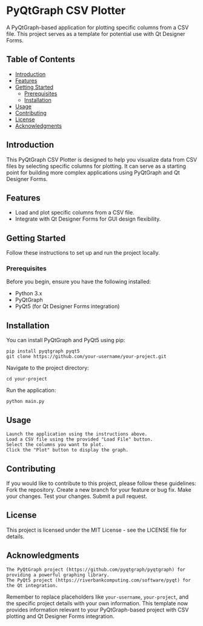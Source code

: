 # PyQtGraph CSV Plotter

A PyQtGraph-based application for plotting specific columns from a CSV file. This project serves as a template for potential use with Qt Designer Forms.

## Table of Contents
- [Introduction](#introduction)
- [Features](#features)
- [Getting Started](#getting-started)
  - [Prerequisites](#prerequisites)
  - [Installation](#installation)
- [Usage](#usage)
- [Contributing](#contributing)
- [License](#license)
- [Acknowledgments](#acknowledgments)

## Introduction

This PyQtGraph CSV Plotter is designed to help you visualize data from CSV files by selecting specific columns for plotting. It can serve as a starting point for building more complex applications using PyQtGraph and Qt Designer Forms.

## Features

- Load and plot specific columns from a CSV file.
- Integrate with Qt Designer Forms for GUI design flexibility.

## Getting Started

Follow these instructions to set up and run the project locally.

### Prerequisites

Before you begin, ensure you have the following installed:

- Python 3.x
- PyQtGraph
- PyQt5 (for Qt Designer Forms integration)


## Installation 
You can install PyQtGraph and PyQt5 using pip:

```
pip install pyqtgraph pyqt5
git clone https://github.com/your-username/your-project.git
```

Navigate to the project directory:
```
cd your-project
```
Run the application:
```
python main.py
```

## Usage
    Launch the application using the instructions above.
    Load a CSV file using the provided "Load File" button.
    Select the columns you want to plot.
    Click the "Plot" button to display the graph.


## Contributing
If you would like to contribute to this project, please follow these guidelines:
    Fork the repository.
    Create a new branch for your feature or bug fix.
    Make your changes.
    Test your changes.
    Submit a pull request.

## License
This project is licensed under the MIT License - see the LICENSE file for details.
## Acknowledgments
    The PyQtGraph project (https://github.com/pyqtgraph/pyqtgraph) for providing a powerful graphing library.
    The PyQt5 project (https://riverbankcomputing.com/software/pyqt) for the Qt integration.
Remember to replace placeholders like `your-username`, `your-project`, and the specific project details with your own information. This template now provides information relevant to your PyQtGraph-based project with CSV plotting and Qt Designer Forms integration.
